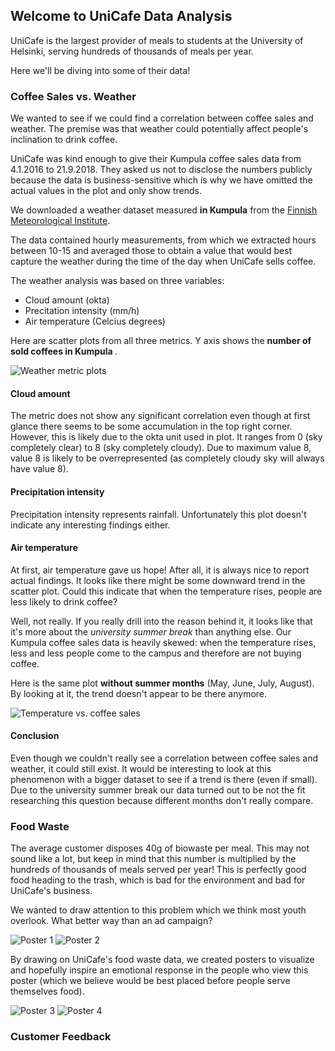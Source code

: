 ## Welcome to UniCafe Data Analysis

UniCafe is the largest provider of meals to students at the University of Helsinki, serving hundreds of thousands of meals per year.

Here we'll be diving into some of their data!

### Coffee Sales vs. Weather

We wanted to see if we could find a correlation between coffee sales and weather. The premise was that weather could potentially affect people's inclination to drink coffee.

UniCafe was kind enough to give their Kumpula coffee sales data from 4.1.2016 to 21.9.2018. They asked us not to disclose the numbers publicly because the data is business-sensitive which is why we have omitted the actual values in the plot and only show trends.

We downloaded a weather dataset measured <strong>in Kumpula</strong> from the <a href='https://en.ilmatieteenlaitos.fi/download-observations#!/'>Finnish Meteorological Institute</a>.

The data contained hourly measurements, from which we extracted hours between 10-15 and averaged those to obtain a value that would best capture the weather during the time of the day when UniCafe sells coffee.

The weather analysis was based on three variables:
- Cloud amount (okta)
- Precitation intensity (mm/h)
- Air temperature (Celcius degrees)

Here are scatter plots from all three metrics. Y axis shows the <strong> number of sold coffees  in Kumpula </strong>.

![Weather metric plots](./coffee_vs_weather.png)

#### Cloud amount
The metric does not show any significant correlation even though at first glance there seems to be some accumulation in the top right corner. However, this is likely due to the okta unit used in plot. It ranges from 0 (sky completely clear) to 8 (sky completely cloudy). Due to maximum value 8, value 8 is likely to be overrepresented (as completely cloudy sky will always have value 8).

#### Precipitation intensity
Precipitation intensity represents rainfall. Unfortunately this plot doesn't indicate any interesting findings either.

#### Air temperature
At first, air temperature gave us hope! After all, it is always nice to report actual findings. It looks like there might be some downward trend in the scatter plot. Could this indicate that when the temperature rises, people are less likely to drink coffee?

Well, not really. If you really drill into the reason behind it, it looks like that it's more about the <em>university summer break</em> than anything else. Our Kumpula coffee sales data is heavily skewed: when the temperature rises, less and less people come to the campus and therefore are not buying coffee.

Here is the same plot <strong>without summer months</strong> (May, June, July, August). By looking at it, the trend doesn't appear to be there anymore.

![Temperature vs. coffee sales](./coffee_vs_temperature.png)

#### Conclusion

Even though we couldn't really see a correlation between coffee sales and weather, it could still exist. It would be interesting to look at this phenomenon with a bigger dataset to see if a trend is there (even if small). Due to the university summer break our data turned out to be not the fit researching this question because different months don't really compare.

### Food Waste
The average customer disposes 40g of biowaste per meal. This may not sound like a lot, but keep in mind that this number is multiplied by the hundreds of thousands of meals served per year! This is perfectly good food heading to the trash, which is bad for the environment and bad for UniCafe's business.

We wanted to draw attention to this problem which we think most youth overlook. What better way than an ad campaign? 

![Poster 1](./food_waste_1_en.png) 
![Poster 2](./food_waste_1_fi.png)

By drawing on UniCafe's food waste data, we created posters to visualize and hopefully inspire an emotional response in the people who view this poster (which we believe would be best placed before people serve themselves food).

![Poster 3](./food_waste_2_en.png) 
![Poster 4](./food_waste_2_fi.png)


### Customer Feedback
